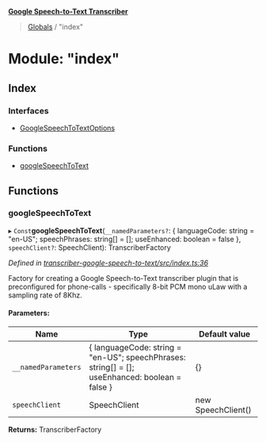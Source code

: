 **[Google Speech-to-Text Transcriber](../README.md)**

> [Globals](../README.md) / "index"

# Module: "index"

## Index

### Interfaces

* [GoogleSpeechToTextOptions](../interfaces/_index_.googlespeechtotextoptions.md)

### Functions

* [googleSpeechToText](_index_.md#googlespeechtotext)

## Functions

### googleSpeechToText

▸ `Const`**googleSpeechToText**(`__namedParameters?`: { languageCode: string = "en-US"; speechPhrases: string[] = []; useEnhanced: boolean = false }, `speechClient?`: SpeechClient): TranscriberFactory

*Defined in [transcriber-google-speech-to-text/src/index.ts:36](https://github.com/SketchingDev/ivr-tester/blob/cff7065/packages/transcriber-google-speech-to-text/src/index.ts#L36)*

Factory for creating a Google Speech-to-Text transcriber plugin that is preconfigured for
phone-calls - specifically 8-bit PCM mono uLaw with a sampling rate of 8Khz.

#### Parameters:

Name | Type | Default value |
------ | ------ | ------ |
`__namedParameters` | { languageCode: string = "en-US"; speechPhrases: string[] = []; useEnhanced: boolean = false } | {} |
`speechClient` | SpeechClient | new SpeechClient() |

**Returns:** TranscriberFactory
